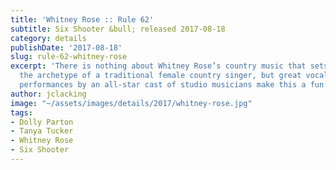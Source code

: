 ```yaml
---
title: 'Whitney Rose :: Rule 62'
subtitle: Six Shooter &bull; released 2017-08-18
category: details
publishDate: '2017-08-18'
slug: rule-62-whitney-rose
excerpt: 'There is nothing about Whitney Rose’s country music that sets it apart from
  the archetype of a traditional female country singer, but great vocals and top-notch
  performances by an all-star cast of studio musicians make this a fun listen. '
author: jclacking
image: "~/assets/images/details/2017/whitney-rose.jpg"
tags:
- Dolly Parton
- Tanya Tucker
- Whitney Rose
- Six Shooter
---
```


